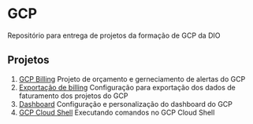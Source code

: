 # GCP

Repositório para entrega de projetos da formação de GCP da DIO

## Projetos

1. [GCP Billing](./gcp_billing/)
   Projeto de orçamento e gerneciamento de alertas do GCP
2. [Exportação de billing](./billing_export/)
   Configuração para exportação dos dados de faturamento dos projetos do GCP
3. [Dashboard](./dashboard/)
   Configuração e personalização do dashboard do GCP
4. [GCP Cloud Shell](./cloud_shell/)
   Executando comandos no GCP Cloud Shell

